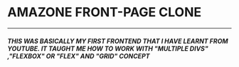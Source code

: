 <h1>AMAZONE FRONT-PAGE CLONE</h1>
<HR>
<H5>THIS WAS BASICALLY MY FIRST FRONTEND THAT I HAVE LEARNT FROM YOUTUBE. IT TAUGHT ME  HOW TO WORK WITH "MULTIPLE DIVS" ,"FLEXBOX" OR "FLEX" AND "GRID" CONCEPT</H5>
